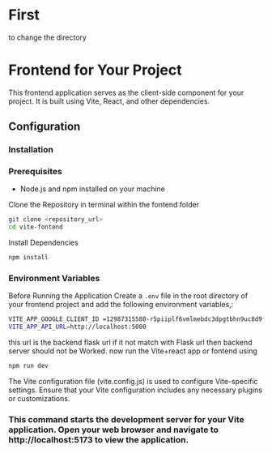 # First

to change the directory
# Frontend for Your Project

This frontend application serves as the client-side component for your project. It is built using Vite, React, and other dependencies.

## Configuration

### Installation

### Prerequisites

 - Node.js and npm installed on your machine

Clone the Repository in terminal  within the fontend folder
```bash
git clone <repository_url>
cd vite-fontend
```

Install Dependencies

```bash
npm install
```

### Environment Variables
Before Running the Application
Create a `.env` file in the root directory of your frontend project and add the following environment variables,:

```bash
VITE_APP_GOOGLE_CLIENT_ID =12987315580-r5piiplf6vmlmebdc3dpgtbhn9uc8d9f.apps.googleusercontent.com
VITE_APP_API_URL=http://localhost:5000
```
this url is the backend flask url if it not match with Flask url then backend server should not be Worked.
now run the Vite+react app or fontend using
```bash
npm run dev
```

The Vite configuration file (vite.config.js) is used to configure Vite-specific settings. Ensure that your Vite configuration includes any necessary plugins or customizations.
### This command starts the development server for your Vite application. Open your web browser and navigate to http://localhost:5173 to view the application.
